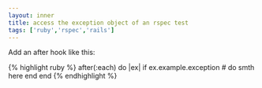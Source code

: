 ```yaml
---
layout: inner
title: access the exception object of an rspec test
tags: ['ruby','rspec','rails']
---
```

Add an after hook like this:

{% highlight ruby %}
after(:each) do |ex|
  if ex.example.exception
    # do smth here
  end
end
{% endhighlight %}

